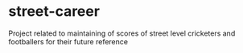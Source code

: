 # street-career
Project related to maintaining of scores of street level cricketers and footballers for their future reference
